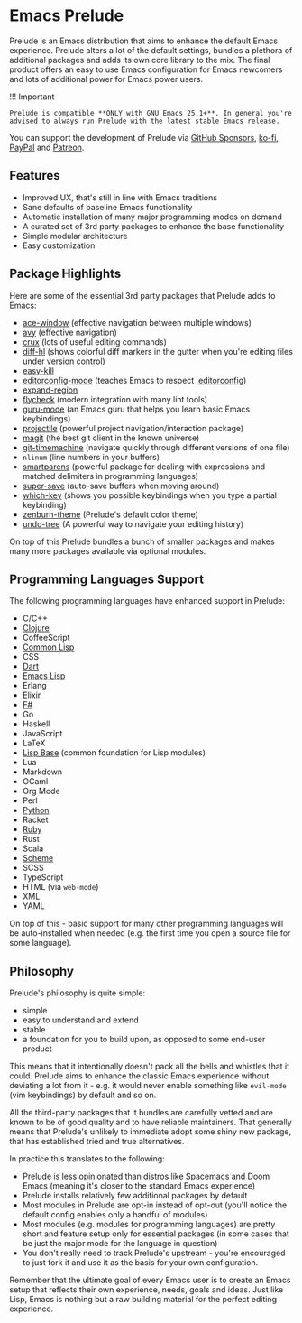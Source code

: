 # Emacs Prelude

Prelude is an Emacs distribution that aims to enhance the default
Emacs experience.  Prelude alters a lot of the default settings,
bundles a plethora of additional packages and adds its own core
library to the mix. The final product offers an easy to use Emacs
configuration for Emacs newcomers and lots of additional power for
Emacs power users.

!!! Important

    Prelude is compatible **ONLY with GNU Emacs 25.1+**. In general you're
    advised to always run Prelude with the latest stable Emacs release.

You can support the development of Prelude via
[GitHub Sponsors](https://github.com/sponsors/bbatsov),
[ko-fi](https://www.ko-fi.com/bbatsov),
[PayPal](https://www.paypal.me/bbatsov) and
[Patreon](https://www.patreon.com/bbatsov).

## Features

* Improved UX, that's still in line with Emacs traditions
* Sane defaults of baseline Emacs functionality
* Automatic installation of many major programming modes on demand
* A curated set of 3rd party packages to enhance the base functionality
* Simple modular architecture
* Easy customization

## Package Highlights

Here are some of the essential 3rd party packages that Prelude adds to Emacs:

* [ace-window](https://github.com/abo-abo/ace-window) (effective navigation between multiple windows)
* [avy](https://github.com/abo-abo/avy) (effective navigation)
* [crux](https://github.com/bbatsov/crux) (lots of useful editing commands)
* [diff-hl](https://github.com/dgutov/diff-hl) (shows colorful diff markers in the gutter when you're editing files under version control)
* [easy-kill](https://github.com/leoliu/easy-kill)
* [editorconfig-mode](https://github.com/editorconfig/editorconfig-emacs) (teaches Emacs to respect [.editorconfig](https://editorconfig.org/))
* [expand-region](https://github.com/magnars/expand-region.el)
* [flycheck](https://www.flycheck.org/) (modern integration with many lint tools)
* [guru-mode](https://github.com/bbatsov/guru-mode) (an Emacs guru that helps you learn basic Emacs keybindings)
* [projectile](https://github.com/bbatsov/projectile) (powerful project navigation/interaction package)
* [magit](https://magit.vc/) (the best git client in the known universe)
* [git-timemachine](https://gitlab.com/pidu/git-timemachine) (navigate quickly through different versions of one file)
* `nlinum` (line numbers in your buffers)
* [smartparens](https://github.com/Fuco1/smartparens) (powerful package for dealing with expressions and matched delimiters in programming languages)
* [super-save](https://github.com/bbatsov/super-save) (auto-save buffers when moving around)
* [which-key](https://github.com/justbur/emacs-which-key) (shows you possible keybindings when you type a partial keybinding)
* [zenburn-theme](https://github.com/bbatsov/zenburn-emacs) (Prelude's default color theme)
* [undo-tree](https://elpa.gnu.org/packages/undo-tree.html) (A powerful way to navigate your editing history)

On top of this Prelude bundles a bunch of smaller packages and makes many more packages available via optional modules.

## Programming Languages Support

The following programming languages have enhanced support in Prelude:

- C/C++
- [Clojure](modules/clojure.md)
- CoffeeScript
- [Common Lisp](modules/common_lisp.md)
- CSS
- [Dart](modules/dart.md)
- [Emacs Lisp](modules/emacs_lisp.md)
- Erlang
- Elixir
- [F#](modules/fsharp.md)
- Go
- Haskell
- JavaScript
- LaTeX
- [Lisp Base](modules/lisp.md) (common foundation for Lisp modules)
- Lua
- Markdown
- OCaml
- Org Mode
- Perl
- [Python](modules/python.md)
- Racket
- [Ruby](modules/ruby.md)
- Rust
- Scala
- [Scheme](modules/scheme.md)
- SCSS
- TypeScript
- HTML (via `web-mode`)
- XML
- YAML

On top of this - basic support for many other programming languages will be auto-installed when needed (e.g. the first time you open a source file for some language).

## Philosophy

Prelude's philosophy is quite simple:

* simple
* easy to understand and extend
* stable
* a foundation for you to build upon, as opposed to some end-user product

This means that it intentionally doesn't pack all the bells and whistles that it could.
Prelude aims to enhance the classic Emacs experience without deviating a lot from it - e.g.
it would never enable something like `evil-mode` (vim keybindings) by default and so on.

All the third-party packages that it bundles are carefully vetted and are known to be of
good quality and to have reliable maintainers. That generally means that Prelude's unlikely
to immediate adopt some shiny new package, that has established tried and true alternatives.

In practice this translates to the following:

* Prelude is less opinionated than distros like Spacemacs and Doom Emacs (meaning it's closer to the standard Emacs experience)
* Prelude installs relatively few additional packages by default
* Most modules in Prelude are opt-in instead of opt-out (you'll notice the default config enables only a handful of modules)
* Most modules (e.g. modules for programming languages) are pretty short and feature setup only for essential packages (in some cases that be just the major mode for the language in question)
* You don't really need to track Prelude's upstream - you're encouraged to just fork it and use it as the basis for your own configuration.

Remember that the ultimate goal of every Emacs user is to create an Emacs setup that reflects their own experience, needs, goals and ideas. Just like Lisp,
Emacs is nothing but a raw building material for the perfect editing experience.
